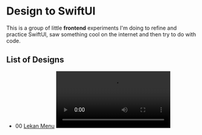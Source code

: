 # Design to SwiftUI
This is a group of little **frontend** experiments I'm doing to refine and practice SwiftUI, saw something cool on the internet and then try to do with code. 

## List of Designs

- 00 [Lekan Menu](https://twitter.com/lalaekan/status/1285923482195419136) 
![Imgur](https://i.imgur.com/wbX9tFG.mp4)
